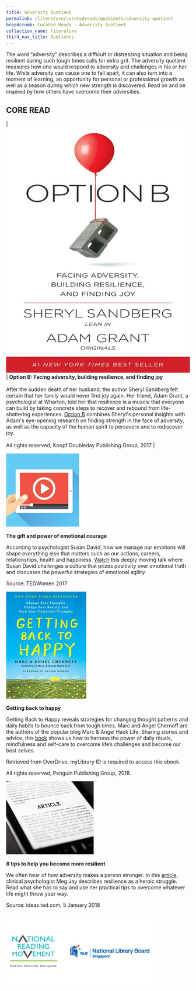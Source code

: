 ```yaml
---
title: Adversity Quotient
permalink: /literature/curatedreads/quotients/adversity-quotient
breadcrumb: Curated Reads - Adversity Quotient
collection_name: literature
third_nav_title: Quotients
---
```


The word “adversity” describes a difficult or distressing situation and being resilient during such tough times calls for extra grit. The adversity quotient measures how one would respond to adversity and challenges in his or her life. While adversity can cause one to fall apart, it can also turn into a moment of learning, an opportunity for personal or professional growth as well as a season during which new strength is discovered. Read on and be inspired by how others have overcome their adversities.

## **CORE READ**

| ![Option b image](/images/literature/curatedreads/quotients/Option-B.jpg) | **Option B: Facing adversity, building resilience, and finding joy** <br><br> After the sudden death of her husband, the author Sheryl Sandberg felt certain that her family would never find joy again. Her friend, Adam Grant, a psychologist at Wharton, told her that resilience is a muscle that everyone can build by taking concrete steps to recover and rebound from life-shattering experiences. [Option B](https://nlb.overdrive.com/media/3034064) combines Sheryl's personal insights with Adam's eye-opening research on finding strength in the face of adversity, as well as the capacity of the human spirit to persevere and to rediscover joy. <br><br> All rights reserved, Knopf Doubleday Publishing Group, 2017 |

![Video image](/images/literature/curatedreads/quotients/Video-1.jpg)

**The gift and power of emotional courage**

According to psychologist Susan David, how we manage our emotions will shape everything else that matters such as our actions, careers, relationships, health and happiness. [Watch](https://www.ted.com/talks/susan_david_the_gift_and_power_of_emotional_courage) this deeply moving talk where Susan David challenges a culture that prizes positivity over emotional truth and discusses the powerful strategies of emotional agility.

Source: TEDWomen 2017

![Getting back to happy image](/images/literature/curatedreads/quotients/Getting-back-to-happy.jpg)

**Getting back to happy**

Getting Back to Happy reveals strategies for changing thought patterns and daily habits to bounce back from tough times. Marc and Angel Chernoff are the authors of the popular blog Marc & Angel Hack Life. Sharing stories and advice, this [book](https://nlb.overdrive.com/media/3581329) shows us how to harness the power of daily rituals, mindfulness and self-care to overcome life’s challenges and become our best selves.

Retrieved from OverDrive. myLibrary ID is required to access this ebook.

All rights reserved, Penguin Publishing Group, 2018.

![Article image](/images/literature/curatedreads/quotients/Article-3.jpg)

**8 tips to help you become more resilient**

We often hear of how adversity makes a person stronger. In this [article](https://ideas.ted.com/8-tips-to-help-you-become-more-resilient/), clinical psychologist Meg Jay describes resilience as a heroic struggle. Read what she has to say and use her practical tips to overcome whatever life might throw your way.

Source: ideas.ted.com, 5 January 2018

![Logos image](/images/literature/curatedreads/logos-updated.jpeg)
